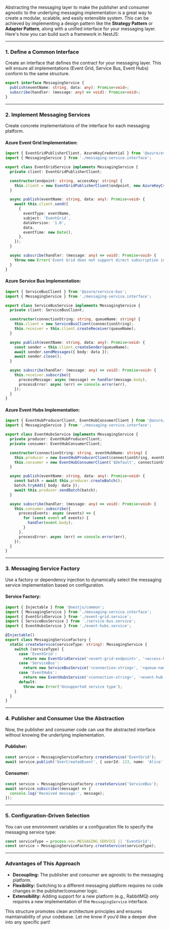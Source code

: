 Abstracting the messaging layer to make the publisher and consumer agnostic to the underlying messaging implementation is a great way to create a modular, scalable, and easily extensible system. This can be achieved by implementing a design pattern like the **Strategy Pattern** or **Adapter Pattern**, along with a unified interface for your messaging layer. Here's how you can build such a framework in NestJS:

---

### 1. **Define a Common Interface**
Create an interface that defines the contract for your messaging layer. This will ensure all implementations (Event Grid, Service Bus, Event Hubs) conform to the same structure.

```typescript
export interface MessagingService {
  publish(eventName: string, data: any): Promise<void>;
  subscribe(handler: (message: any) => void): Promise<void>;
}
```

---

### 2. **Implement Messaging Services**
Create concrete implementations of the interface for each messaging platform.

#### Azure Event Grid Implementation:
```typescript
import { EventGridPublisherClient, AzureKeyCredential } from '@azure/eventgrid';
import { MessagingService } from './messaging-service.interface';

export class EventGridService implements MessagingService {
  private client: EventGridPublisherClient;

  constructor(endpoint: string, accessKey: string) {
    this.client = new EventGridPublisherClient(endpoint, new AzureKeyCredential(accessKey));
  }

  async publish(eventName: string, data: any): Promise<void> {
    await this.client.send([
      {
        eventType: eventName,
        subject: 'EventGrid',
        dataVersion: '1.0',
        data,
        eventTime: new Date(),
      },
    ]);
  }

  async subscribe(handler: (message: any) => void): Promise<void> {
    throw new Error('Event Grid does not support direct subscription in this abstraction.');
  }
}
```

#### Azure Service Bus Implementation:
```typescript
import { ServiceBusClient } from '@azure/service-bus';
import { MessagingService } from './messaging-service.interface';

export class ServiceBusService implements MessagingService {
  private client: ServiceBusClient;

  constructor(connectionString: string, queueName: string) {
    this.client = new ServiceBusClient(connectionString);
    this.receiver = this.client.createReceiver(queueName);
  }

  async publish(eventName: string, data: any): Promise<void> {
    const sender = this.client.createSender(queueName);
    await sender.sendMessages({ body: data });
    await sender.close();
  }

  async subscribe(handler: (message: any) => void): Promise<void> {
    this.receiver.subscribe({
      processMessage: async (message) => handler(message.body),
      processError: async (err) => console.error(err),
    });
  }
}
```

#### Azure Event Hubs Implementation:
```typescript
import { EventHubProducerClient, EventHubConsumerClient } from '@azure/event-hubs';
import { MessagingService } from './messaging-service.interface';

export class EventHubsService implements MessagingService {
  private producer: EventHubProducerClient;
  private consumer: EventHubConsumerClient;

  constructor(connectionString: string, eventHubName: string) {
    this.producer = new EventHubProducerClient(connectionString, eventHubName);
    this.consumer = new EventHubConsumerClient('$Default', connectionString, eventHubName);
  }

  async publish(eventName: string, data: any): Promise<void> {
    const batch = await this.producer.createBatch();
    batch.tryAdd({ body: data });
    await this.producer.sendBatch(batch);
  }

  async subscribe(handler: (message: any) => void): Promise<void> {
    this.consumer.subscribe({
      processEvents: async (events) => {
        for (const event of events) {
          handler(event.body);
        }
      },
      processError: async (err) => console.error(err),
    });
  }
}
```

---

### 3. **Messaging Service Factory**
Use a factory or dependency injection to dynamically select the messaging service implementation based on configuration.

#### Service Factory:
```typescript
import { Injectable } from '@nestjs/common';
import { MessagingService } from './messaging-service.interface';
import { EventGridService } from './event-grid.service';
import { ServiceBusService } from './service-bus.service';
import { EventHubsService } from './event-hubs.service';

@Injectable()
export class MessagingServiceFactory {
  static createService(serviceType: string): MessagingService {
    switch (serviceType) {
      case 'EventGrid':
        return new EventGridService('<event-grid-endpoint>', '<access-key>');
      case 'ServiceBus':
        return new ServiceBusService('<connection-string>', '<queue-name>');
      case 'EventHubs':
        return new EventHubsService('<connection-string>', '<event-hub-name>');
      default:
        throw new Error('Unsupported service type');
    }
  }
}
```

---

### 4. **Publisher and Consumer Use the Abstraction**
Now, the publisher and consumer code can use the abstracted interface without knowing the underlying implementation.

#### Publisher:
```typescript
const service = MessagingServiceFactory.createService('EventGrid');
await service.publish('UserCreatedEvent', { userId: 123, name: 'Alice' });
```

#### Consumer:
```typescript
const service = MessagingServiceFactory.createService('ServiceBus');
await service.subscribe((message) => {
  console.log('Received message:', message);
});
```

---

### 5. **Configuration-Driven Selection**
You can use environment variables or a configuration file to specify the messaging service type:
```typescript
const serviceType = process.env.MESSAGING_SERVICE || 'EventGrid';
const service = MessagingServiceFactory.createService(serviceType);
```

---

### Advantages of This Approach
- **Decoupling:** The publisher and consumer are agnostic to the messaging platform.
- **Flexibility:** Switching to a different messaging platform requires no code changes in the publisher/consumer logic.
- **Extensibility:** Adding support for a new platform (e.g., RabbitMQ) only requires a new implementation of the `MessagingService` interface.

This structure promotes clean architecture principles and ensures maintainability of your codebase. Let me know if you’d like a deeper dive into any specific part!